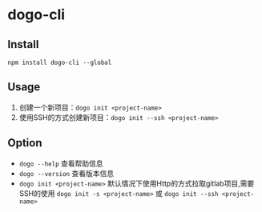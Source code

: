 # dogo-cli
## Install
`npm install dogo-cli --global`

## Usage
1. 创建一个新项目：`dogo init <project-name>`
2. 使用SSH的方式创建新项目：`dogo init --ssh <project-name>`

## Option

* `dogo --help` 查看帮助信息
* `dogo --version` 查看版本信息
* `dogo init <project-name>` 默认情况下使用Http的方式拉取gitlab项目,需要SSH的使用 `dogo init -s <project-name>` 或 `dogo init --ssh <project-name>`

